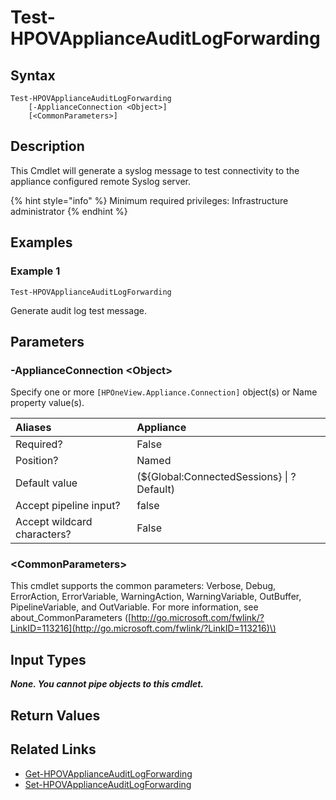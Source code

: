 ﻿---
description: Generate test audit log forward message.
---

# Test-HPOVApplianceAuditLogForwarding

## Syntax

```text
Test-HPOVApplianceAuditLogForwarding
    [-ApplianceConnection <Object>]
    [<CommonParameters>]
```

## Description

This Cmdlet will generate a syslog message to test connectivity to the appliance configured remote Syslog server.

{% hint style="info" %}
Minimum required privileges: Infrastructure administrator
{% endhint %}

## Examples

###  Example 1 

```text
Test-HPOVApplianceAuditLogForwarding

```

Generate audit log test message.

## Parameters

### -ApplianceConnection &lt;Object&gt;

Specify one or more `[HPOneView.Appliance.Connection]` object(s) or Name property value(s).

| Aliases | Appliance |
| :--- | :--- |
| Required? | False |
| Position? | Named |
| Default value | (${Global:ConnectedSessions} &vert; ? Default) |
| Accept pipeline input? | false |
| Accept wildcard characters? | False |

### &lt;CommonParameters&gt;

This cmdlet supports the common parameters: Verbose, Debug, ErrorAction, ErrorVariable, WarningAction, WarningVariable, OutBuffer, PipelineVariable, and OutVariable. For more information, see about\_CommonParameters \([http://go.microsoft.com/fwlink/?LinkID=113216](http://go.microsoft.com/fwlink/?LinkID=113216)\)

## Input Types

_**None. You cannot pipe objects to this cmdlet.**_

## Return Values

## Related Links

* [Get-HPOVApplianceAuditLogForwarding](get-hpovapplianceauditlogforwarding.md)
* [Set-HPOVApplianceAuditLogForwarding](set-hpovapplianceauditlogforwarding.md)
